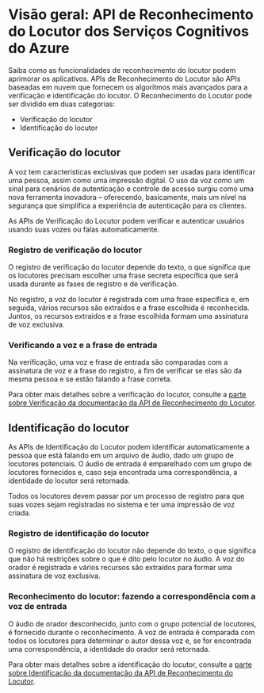 <properties
   pageTitle="Visão geral: API de Reconhecimento do Locutor dos Serviços Cognitivos | Microsoft Azure"
   description="Saiba como o reconhecimento do locutor pode aprimorar os aplicativos. As APIs de Reconhecimento do Locutor trazem algoritmos avançados para a verificação e identificação do locutor."
   services="cognitive-services"
   documentationCenter="na"
   authors="cjgronlund"
   manager="paulettem"
   editor="cjgronlund"/>

<tags
   ms.service="cognitive-services"
   ms.devlang="na"
   ms.topic="article"
   ms.tgt_pltfrm="na"
   ms.workload="na"
   ms.date="05/02/2016"
   ms.author="cgronlun"/>

# Visão geral: API de Reconhecimento do Locutor dos Serviços Cognitivos do Azure

Saiba como as funcionalidades de reconhecimento do locutor podem aprimorar os aplicativos. APIs de Reconhecimento do Locutor são APIs baseadas em nuvem que fornecem os algoritmos mais avançados para a verificação e identificação do locutor. O Reconhecimento do Locutor pode ser dividido em duas categorias:

  * Verificação do locutor
  * Identificação do locutor

## Verificação do locutor

A voz tem características exclusivas que podem ser usadas para identificar uma pessoa, assim como uma impressão digital. O uso da voz como um sinal para cenários de autenticação e controle de acesso surgiu como uma nova ferramenta inovadora – oferecendo, basicamente, mais um nível na segurança que simplifica a experiência de autenticação para os clientes.

As APIs de Verificação do Locutor podem verificar e autenticar usuários usando suas vozes ou falas automaticamente.

### Registro de verificação do locutor

O registro de verificação do locutor depende do texto, o que significa que os locutores precisam escolher uma frase secreta específica que será usada durante as fases de registro e de verificação.

No registro, a voz do locutor é registrada com uma frase específica e, em seguida, vários recursos são extraídos e a frase escolhida é reconhecida. Juntos, os recursos extraídos e a frase escolhida formam uma assinatura de voz exclusiva.

### Verificando a voz e a frase de entrada

Na verificação, uma voz e frase de entrada são comparadas com a assinatura de voz e a frase do registro, a fim de verificar se elas são da mesma pessoa e se estão falando a frase correta.

Para obter mais detalhes sobre a verificação do locutor, consulte a [parte sobre Verificação da documentação da API de Reconhecimento do Locutor](https://dev.projectoxford.ai/docs/services/563309b6778daf02acc0a508/operations/563309b7778daf06340c9652).

## Identificação do locutor

As APIs de Identificação do Locutor podem identificar automaticamente a pessoa que está falando em um arquivo de áudio, dado um grupo de locutores potenciais. O áudio de entrada é emparelhado com um grupo de locutores fornecidos e, caso seja encontrada uma correspondência, a identidade do locutor será retornada.

Todos os locutores devem passar por um processo de registro para que suas vozes sejam registradas no sistema e ter uma impressão de voz criada.

### Registro de identificação do locutor

O registro de identificação do locutor não depende do texto, o que significa que não há restrições sobre o que é dito pelo locutor no áudio. A voz do orador é registrada e vários recursos são extraídos para formar uma assinatura de voz exclusiva.

### Reconhecimento do locutor: fazendo a correspondência com a voz de entrada

O áudio de orador desconhecido, junto com o grupo potencial de locutores, é fornecido durante o reconhecimento. A voz de entrada é comparada com todos os locutores para determinar o autor dessa voz e, se for encontrada uma correspondência, a identidade do orador será retornada.

Para obter mais detalhes sobre a identificação do locutor, consulte a [parte sobre Identificação da documentação da API de Reconhecimento do Locutor](https://dev.projectoxford.ai/docs/services/563309b6778daf02acc0a508/operations/5645c068e597ed22ec38f42e).

<!---HONumber=AcomDC_0504_2016-->